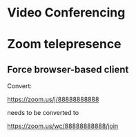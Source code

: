 # Video Conferencing


# Zoom telepresence


## Force browser-based client

Convert:

<https://zoom.us/j/88888888888>

needs to be converted to

<https://zoom.us/wc/88888888888/join>
